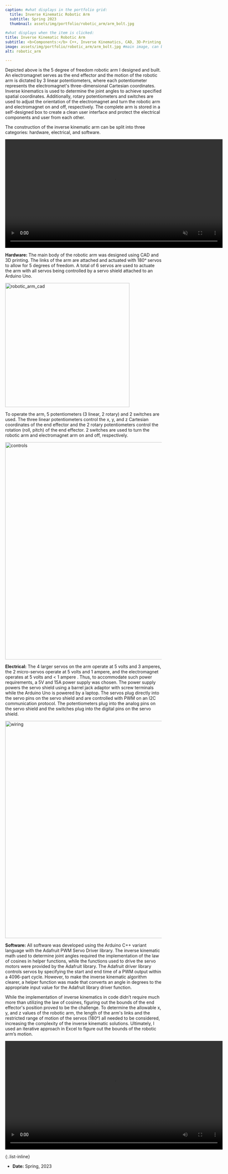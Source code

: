 ```yaml
---
caption: #what displays in the portfolio grid:
  title: Inverse Kinematic Robotic Arm
  subtitle: Spring 2023
  thumbnail: assets/img/portfolio/robotic_arm/arm_bolt.jpg
  
#what displays when the item is clicked:
title: Inverse Kinematic Robotic Arm
subtitle: <b>Components:</b> C++, Inverse Kinematics, CAD, 3D-Printing, Laser Cutting, Soldering 
image: assets/img/portfolio/robotic_arm/arm_bolt.jpg #main image, can be a link or a file in assets/img/portfolio
alt: robotic_arm

---
```

Depicted above is the 5 degree of freedom robotic arm I designed and built. An electromagnet serves as the end effector and the motion of the robotic arm is dictated by 3 linear potentiometers, where each potentiometer represents the electromagnet's three-dimensional Cartesian coordinates. Inverse kinematics is used to determine the joint angles to achieve specified spatial coordinates. Additionally, rotary potentiometers and switches are used to adjust the orientation of the electromagnet and turn the robotic arm and electromagnet on and off, respectively. The complete arm is stored in a self-designed box to create a clean user interface and protect the electrical components and user from each other.

The construction of the inverse kinematic arm can be split into three categories: hardware, electrical, and software.

<video width="700" autoplay loop controls muted> <source src="assets/img/portfolio/robotic_arm/arm_explode_collapse.mp4" type="video/mp4"> </video>  

**Hardware:** The main body of the robotic arm was designed using CAD and 3D printing. The links of the arm are attached and actuated with 180ᵒ servos to allow for 5 degrees of freedom. A total of 6 servos are used to actuate the arm with all servos being controlled by a servo shield attached to an Arduino Uno.

<img src="assets/img/portfolio/robotic_arm/robotic_arm_cad.png" alt="robotic_arm_cad" width="400"/>

To operate the arm, 5 potentiometers (3 linear, 2 rotary) and 2 switches are used. The three linear potentiometers control the x, y, and z Cartesian coordinates of the end effector and the 2 rotary potentiometers control the rotation (roll, pitch) of the end effector. 2 switches are used to turn the robotic arm and electromagnet arm on and off, respectively.

<img src="assets/img/portfolio/robotic_arm/controls.jpg" alt="controls" width="700"/>

**Electrical:** The 4 larger servos on the arm operate at 5 volts and 3 amperes, the 2 micro-servos operate at 5 volts and 1 ampere, and the electromagnet operates at 5 volts and < 1 ampere . Thus, to accommodate such power requirements, a 5V and 15A power supply was chosen. The power supply powers the servo shield using a barrel jack adaptor with screw terminals while the Arduino Uno is powered by a laptop. The servos plug directly into the servo pins on the servo shield and are controlled with PWM on an I2C communication protocol. The potentiometers plug into the analog pins on the servo shield and the switches plug into the digital pins on the servo shield.

<img src="assets/img/portfolio/robotic_arm/complete_wiring.jpg" alt="wiring" width="700"/>

**Software:** All software was developed using the Arduino C++ variant language with the Adafruit PWM Servo Driver library. The inverse kinematic math used to determine joint angles required the implementation of the law of cosines in helper functions, while the functions used to drive the servo motors were provided by the Adafruit library. The Adafruit driver library controls servos by specifying the start and end time of a PWM output within a 4096-part cycle. However, to make the inverse kinematic algorithm clearer, a helper function was made that converts an angle in degrees to the appropriate input value for the Adafruit library driver function.

While the implementation of inverse kinematics in code didn’t require much more than utilizing the law of cosines, figuring out the bounds of the end effector's position proved to be the challenge. To determine the allowable x, y, and z values of the robotic arm, the length of the arm's links and the restricted range of motion of the servos (180ᵒ) all needed to be considered, increasing the complexity of the inverse kinematic solutions. Ultimately, I used an iterative approach in Excel to figure out the bounds of the robotic arm’s motion.

<video width="700" controls> <source src="assets/img/portfolio/robotic_arm/robotic_arm_video.mp4" type="video/mp4" alt="robot_arm_video"> </video>  


{:.list-inline} 
- **Date:** Spring, 2023